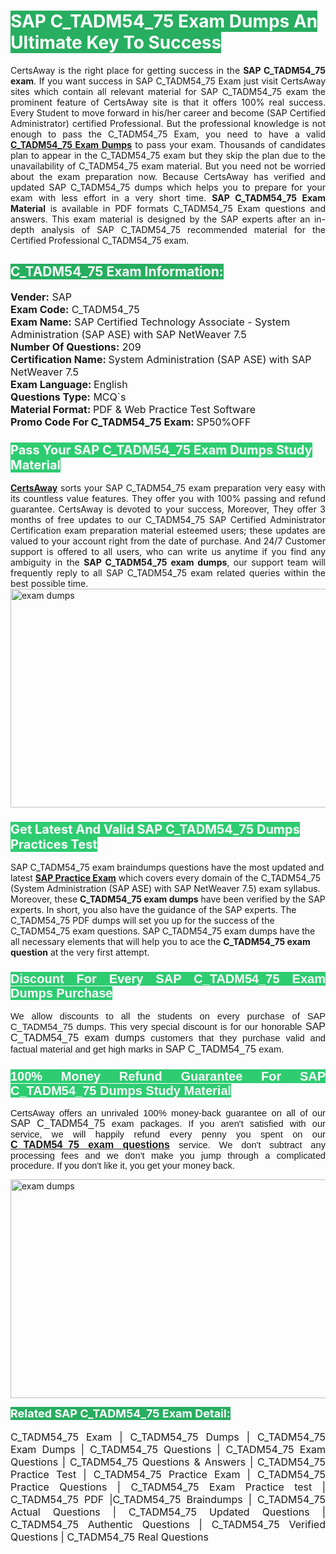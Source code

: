 <h1><span style="color:#ffffff"><strong><span style="background-color:#27ae60">SAP C_TADM54_75 Exam Dumps An Ultimate Key To Success</span></strong></span></h1> <div style="text-align:justify">CertsAway is the right place for getting success in the <strong>SAP C_TADM54_75 exam</strong>. If you want success in SAP C_TADM54_75 Exam just visit CertsAway sites which contain all relevant material for SAP C_TADM54_75 exam the prominent feature of CertsAway site is that it offers 100% real success. Every Student to move forward in his/her career and become (SAP Certified Administrator) certified Professional. But the professional knowledge is not enough to pass the C_TADM54_75 Exam, you need to have a valid <a href="https://www.certsaway.com/sap/c_tadm54_75-exam-dumps"><strong>C_TADM54_75 Exam Dumps</strong></a> to pass your exam. Thousands of candidates plan to appear in the C_TADM54_75 exam but they skip the plan due to the unavailability of C_TADM54_75 exam material. But you need not be worried about the exam preparation now. Because CertsAway has verified and updated SAP C_TADM54_75 dumps which helps you to prepare for your exam with less effort in a very short time. <strong>SAP C_TADM54_75 Exam Material</strong> is available in PDF formats C_TADM54_75 Exam questions and answers. This exam material is designed by the SAP experts after an in-depth analysis of SAP C_TADM54_75 recommended material for the Certified Professional C_TADM54_75 exam.</div> <h2 style="text-align:justify"><span style="color:#ffffff"><span style="background-color:#27ae60">C_TADM54_75 Exam Information:</span></span></h2> <p><span style="font-size:16px"><strong>Vender:</strong> SAP<br /> <strong>Exam Code:</strong> C_TADM54_75<br /> <strong>Exam Name:</strong> SAP Certified Technology Associate - System Administration (SAP ASE) with SAP NetWeaver 7.5<br /> <strong>Number Of Questions:</strong> 209<br /> <strong>Certification Name: </strong>System Administration (SAP ASE) with SAP NetWeaver 7.5<br /> <strong>Exam Language: </strong>English<br /> <strong>Questions Type:</strong> MCQ`s<br /> <strong>Material Format: </strong>PDF & Web Practice Test Software<br /> <strong>Promo Code For C_TADM54_75 Exam: </strong>SP50%OFF</span></p> <h3><span style="font-size:20px"><span style="color:#ffffff"><strong><span style="background-color:#2ecc71">Pass Your SAP C_TADM54_75 Exam Dumps Study Material</span></strong></span></span></h3> <div style="text-align:justify"><a href=" https://www.certsaway.com/"><strong>CertsAway</strong></a> sorts your SAP C_TADM54_75 exam preparation very easy with its countless value features. They offer you with 100% passing and refund guarantee. CertsAway is devoted to your success, Moreover, They offer 3 months of free updates to our C_TADM54_75 SAP Certified Administrator Certification exam preparation material esteemed users; these updates are valued to your account right from the date of purchase. And 24/7 Customer support is offered to all users, who can write us anytime if you find any ambiguity in the <strong>SAP C_TADM54_75 exam dumps</strong>, our support team will frequently reply to all SAP C_TADM54_75 exam related queries within the best possible time.</div> <div style="text-align:justify"> </div> <div style="text-align:justify"><a href="https://www.certsaway.com/sap/c_tadm54_75-exam-dumps" rel="no-follow"><img alt="exam dumps" src="https://www.certcollections.com/uploads/content/certsaway.png" style="height:350px; width:750px" /></a></div> <h3><span style="font-size:20px"><span style="color:#ffffff"><strong><span style="background-color:#2ecc71">Get Latest And Valid SAP C_TADM54_75 Dumps Practices Test</span></strong></span></span></h3> <p>SAP C_TADM54_75 exam braindumps questions have the most updated and latest <a href="https://www.certsaway.com/sap-questions"><strong>SAP Practice Exam</strong></a> which covers every domain of the C_TADM54_75 (System Administration (SAP ASE) with SAP NetWeaver 7.5) exam syllabus. Moreover, these <strong>C_TADM54_75 exam dumps</strong> have been verified by the SAP experts. In short, you also have the guidance of the SAP experts. The C_TADM54_75 PDF dumps will set you up for the success of the C_TADM54_75 exam questions. SAP C_TADM54_75 exam dumps have the all necessary elements that will help you to ace the <strong>C_TADM54_75 exam question</strong> at the very first attempt.</p> <h3 style="text-align:justify"><span style="font-size:20px"><span style="color:#ffffff"><strong><span style="font-family:Calibri,sans-serif"><span style="background-color:#2ecc71">Discount For Every </span><span style="background-color:#2ecc71">SAP C_TADM54_75 Exam</span><span style="background-color:#2ecc71"> Dumps Purchase</span></span></strong></span></span></h3> <div style="text-align:justify"> <p><span style="font-size:11pt"><span style="font-family:Calibri,sans-serif">We allow discounts to all the students on every purchase of SAP C_TADM54_75 dumps. This very special discount is for our honorable <span style="font-size:12.0pt"><span style="background-color:white">SAP C_TADM54_75 exam dumps </span></span>customers that they purchase valid and factual material and get high marks in <span style="font-size:12.0pt"><span style="background-color:white">SAP C_TADM54_75 </span></span>exam. </span></span></p> <h3><span style="font-size:20px"><span style="color:#ffffff"><strong><span style="font-family:Calibri,sans-serif"><span style="background-color:#2ecc71">100% Money Refund Guarantee For </span><span style="background-color:#2ecc71">SAP C_TADM54_75 Dumps Study Material</span></span></strong></span></span></h3> <p><span style="font-size:11pt"><span style="font-family:Calibri,sans-serif">CertsAway offers an unrivaled 100% money-back guarantee on all of our <span style="font-size:12.0pt"><span style="background-color:white">SAP C_TADM54_75 </span></span>exam packages. If you aren't satisfied with our service, we will happily refund every penny you spent on our <span style="font-size:12.0pt"><span style="background-color:white"><a href="https://www.certsaway.com/sap/c_tadm54_75-exam-dumps"><strong>C_TADM54_75 exam questions</strong></a> </span></span>service. We don't subtract any processing fees and we don't make you jump through a complicated procedure. If you don't like it, you get your money back.</span></span></p> <p><a href="https://www.certsaway.com/sap/c_tadm54_75-exam-dumps" rel="no-follow"><img alt="exam dumps" src="https://www.certcollections.com/uploads/content/certsaway_(2)2.png" style="height:350px; width:750px" /></a></p> <p><span style="color:#ffffff"><strong><span style="font-size:18px"><span style="background-color:#27ae60">Related SAP C_TADM54_75 Exam Detail:</span></span></strong></span><br /> <br /> <span style="font-size:16px">C_TADM54_75 Exam | C_TADM54_75 Dumps | C_TADM54_75 Exam Dumps | C_TADM54_75 Questions | C_TADM54_75 Exam Questions | C_TADM54_75 Questions & Answers | C_TADM54_75 Practice Test | C_TADM54_75 Practice Exam | C_TADM54_75 Practice Questions | C_TADM54_75 Exam Practice test | C_TADM54_75 PDF |C_TADM54_75 Braindumps | C_TADM54_75 Actual Questions | C_TADM54_75 Updated Questions | C_TADM54_75 Authentic Questions | C_TADM54_75 Verified Questions | C_TADM54_75 Real Questions</span></p> </div>
